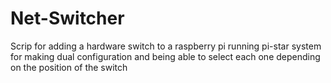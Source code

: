 # Net-Switcher
Scrip for adding a hardware switch to a raspberry pi running pi-star system for making dual configuration and being able to select each one
depending on the position of the switch
